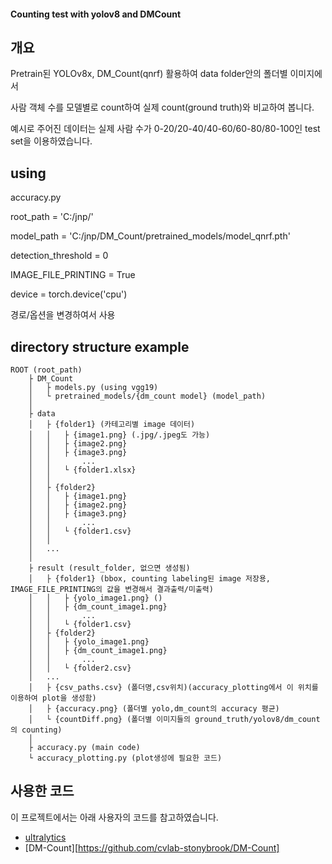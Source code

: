 #### Counting test with yolov8 and DMCount

## 개요
Pretrain된 YOLOv8x, DM_Count(qnrf) 활용하여 data folder안의 폴더별 이미지에서

사람 객체 수를 모델별로 count하여 실제 count(ground truth)와 비교하여 봅니다.

예시로 주어진 데이터는 실제 사람 수가 0-20/20-40/40-60/60-80/80-100인 test set을 이용하였습니다.

## using
accuracy.py

root_path = 'C:/jnp/'

model_path = 'C:/jnp/DM_Count/pretrained_models/model_qnrf.pth'

detection_threshold = 0

IMAGE_FILE_PRINTING = True

device = torch.device('cpu')

경로/옵션을 변경하여서 사용

## directory structure example
```
ROOT (root_path)
	├ DM_Count	
	│	├ models.py (using vgg19)
	│	└ pretrained_models/{dm_count model} (model_path)
	│    
	├ data
	│	├ {folder1} (카테고리별 image 데이터)
	│	│	├ {image1.png} (.jpg/.jpeg도 가능)
	│	│	├ {image2.png}
	│	│	├ {image3.png}
	│	│		...
	│	│	└ {folder1.xlsx}
	│	│
	│	├ {folder2}
	│	│	├ {image1.png}
	│	│	├ {image2.png}
	│	│	├ {image3.png}
	│	│		...
	│	│	└ {folder1.csv}
	│	│
	│	...
	│
	├ result (result_folder, 없으면 생성됨)
	│	├ {folder1} (bbox, counting labeling된 image 저장용, IMAGE_FILE_PRINTING의 값을 변경해서 결과출력/미출력)
	│	│	├ {yolo_image1.png} ()
	│	│	├ {dm_count_image1.png}
	│	│		...
	│	│	└ {folder1.csv}
	│	├ {folder2}
	│	│	├ {yolo_image1.png} 
	│	│	├ {dm_count_image1.png}
	│	│		...
	│	│	└ {folder2.csv}
	│	...
	│	├ {csv_paths.csv} (폴더명,csv위치)(accuracy_plotting에서 이 위치를 이용하여 plot을 생성함)
	│	├ {accuracy.png} (폴더별 yolo,dm_count의 accuracy 평균)
	│	└ {countDiff.png} (폴더별 이미지들의 ground_truth/yolov8/dm_count의 counting) 
	│	
	├ accuracy.py (main code)
	└ accuracy_plotting.py (plot생성에 필요한 코드)
```

## 사용한 코드

이 프로젝트에서는 아래 사용자의 코드를 참고하였습니다.

- [ultralytics](https://github.com/ultralytics/ultralytics)
- [DM-Count][https://github.com/cvlab-stonybrook/DM-Count]